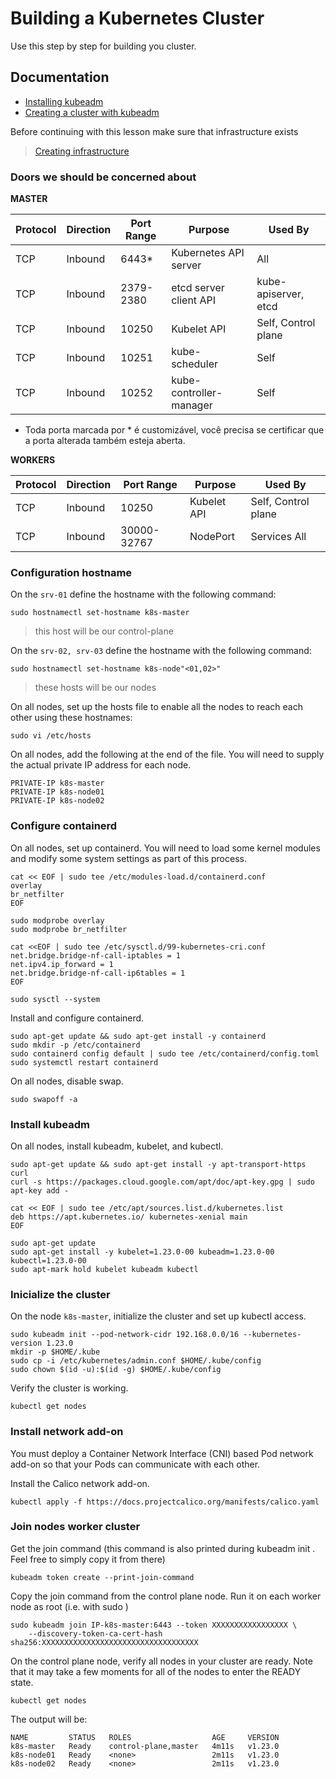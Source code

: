 # Building a Kubernetes Cluster

Use this step by step for building you cluster.

## Documentation
- [Installing kubeadm](https://kubernetes.io/docs/setup/production-environment/tools/kubeadm/install-kubeadm/)
- [Creating a cluster with kubeadm](https://kubernetes.io/docs/setup/production-environment/tools/kubeadm/create-cluster-kubeadm/)

Before continuing with this lesson make sure that infrastructure exists 
> [Creating infrastructure](./lab-ec2/README.md)

### Doors we should be concerned about

**MASTER**

Protocol|Direction|Port Range|Purpose|Used By
--------|---------|----------|-------|-------
TCP|Inbound|6443*|Kubernetes API server|All
TCP|Inbound|2379-2380|etcd server client API|kube-apiserver, etcd
TCP|Inbound|10250|Kubelet API|Self, Control plane
TCP|Inbound|10251|kube-scheduler|Self
TCP|Inbound|10252|kube-controller-manager|Self

* Toda porta marcada por * é customizável, você precisa se certificar que a porta alterada também esteja aberta.

**WORKERS**

Protocol|Direction|Port Range|Purpose|Used By
--------|---------|----------|-------|-------
TCP|Inbound|10250|Kubelet API|Self, Control plane
TCP|Inbound|30000-32767|NodePort|Services All

### Configuration hostname
On the `srv-01` define the hostname with the following command:
```shell
sudo hostnamectl set-hostname k8s-master
```
> this host will be our control-plane

On the `srv-02, srv-03` define the hostname with the following command:
```shell
sudo hostnamectl set-hostname k8s-node"<01,02>"
```
> these hosts will be our nodes

On all nodes, set up the hosts file to enable all the nodes to reach each other using these hostnames:
```shell
sudo vi /etc/hosts
```
On all nodes, add the following at the end of the file. You will need to supply the actual private IP address for each node.
```shell
PRIVATE-IP k8s-master
PRIVATE-IP k8s-node01
PRIVATE-IP k8s-node02
```
### Configure containerd
On all nodes, set up containerd. You will need to load some kernel modules and modify some system settings as part of this process.

```shell
cat << EOF | sudo tee /etc/modules-load.d/containerd.conf
overlay
br_netfilter
EOF
```

```shell
sudo modprobe overlay
sudo modprobe br_netfilter
```

```shell
cat <<EOF | sudo tee /etc/sysctl.d/99-kubernetes-cri.conf
net.bridge.bridge-nf-call-iptables = 1
net.ipv4.ip_forward = 1
net.bridge.bridge-nf-call-ip6tables = 1
EOF
```
```shell
sudo sysctl --system
```

Install and configure containerd.

```shell
sudo apt-get update && sudo apt-get install -y containerd
sudo mkdir -p /etc/containerd
sudo containerd config default | sudo tee /etc/containerd/config.toml
sudo systemctl restart containerd
```

On all nodes, disable swap. 

```shell
sudo swapoff -a
```

### Install kubeadm
On all nodes, install kubeadm, kubelet, and kubectl.

```shell
sudo apt-get update && sudo apt-get install -y apt-transport-https curl
curl -s https://packages.cloud.google.com/apt/doc/apt-key.gpg | sudo apt-key add -
```

```shell
cat << EOF | sudo tee /etc/apt/sources.list.d/kubernetes.list
deb https://apt.kubernetes.io/ kubernetes-xenial main
EOF
```

```shell
sudo apt-get update
sudo apt-get install -y kubelet=1.23.0-00 kubeadm=1.23.0-00 kubectl=1.23.0-00
sudo apt-mark hold kubelet kubeadm kubectl
```

### Inicialize the cluster
On the node `k8s-master`, initialize the cluster and set up kubectl access.

```shell
sudo kubeadm init --pod-network-cidr 192.168.0.0/16 --kubernetes-version 1.23.0
mkdir -p $HOME/.kube
sudo cp -i /etc/kubernetes/admin.conf $HOME/.kube/config
sudo chown $(id -u):$(id -g) $HOME/.kube/config
```

Verify the cluster is working.

```shell
kubectl get nodes
```

### Install network add-on
You must deploy a Container Network Interface (CNI) based Pod network add-on so that your Pods can communicate with each other.

Install the Calico network add-on.

```shell
kubectl apply -f https://docs.projectcalico.org/manifests/calico.yaml
```

### Join nodes worker cluster
Get the join command (this command is also printed during kubeadm init . Feel free to simply copy it from there)

```shell
kubeadm token create --print-join-command
```

Copy the join command from the control plane node. Run it on each worker node as root (i.e. with sudo )

```shell
sudo kubeadm join IP-k8s-master:6443 --token XXXXXXXXXXXXXXXXX \ 
    --discovery-token-ca-cert-hash sha256:XXXXXXXXXXXXXXXXXXXXXXXXXXXXXXXXXXX
```

On the control plane node, verify all nodes in your cluster are ready. Note that it may take a few moments for all of the nodes to
enter the READY state.

```shell
kubectl get nodes
```
The output will be:

```shell
NAME         STATUS   ROLES                  AGE     VERSION
k8s-master   Ready    control-plane,master   4m11s   v1.23.0
k8s-node01   Ready    <none>                 2m11s   v1.23.0
k8s-node02   Ready    <none>                 2m11s   v1.23.0
```